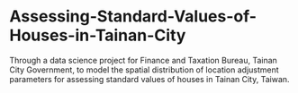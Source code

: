 # Assessing-Standard-Values-of-Houses-in-Tainan-City
Through a data science project for Finance and Taxation Bureau, Tainan City Government, to model the spatial distribution of location adjustment parameters for assessing standard values of houses in Tainan City, Taiwan.
